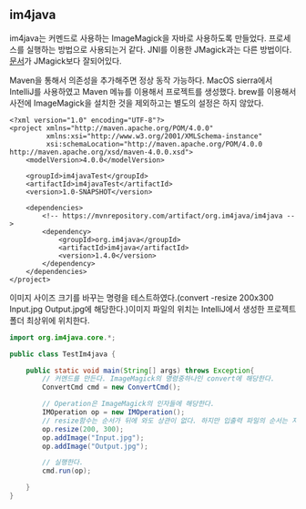 ## im4java
im4java는 커멘드로 사용하는 ImageMagick을 자바로 사용하도록 만들었다. 프로세스를 실행하는 방법으로 사용되는거 같다. JNI를 이용한 JMagick과는 다른 방법이다. [문서](http://im4java.sourceforge.net/index.html)가 JMagick보다 잘되어있다.
  
Maven을 통해서 의존성을 추가해주면 정상 동작 가능하다. MacOS sierra에서 IntelliJ를 사용하였고 Maven 메뉴를 이용해서 프로젝트를 생성했다. brew를 이용해서 사전에 ImageMagick을 설치한 것을 제외하고는 별도의 설정은 하지 않았다.
```
<?xml version="1.0" encoding="UTF-8"?>
<project xmlns="http://maven.apache.org/POM/4.0.0"
         xmlns:xsi="http://www.w3.org/2001/XMLSchema-instance"
         xsi:schemaLocation="http://maven.apache.org/POM/4.0.0 http://maven.apache.org/xsd/maven-4.0.0.xsd">
    <modelVersion>4.0.0</modelVersion>

    <groupId>im4javaTest</groupId>
    <artifactId>im4javaTest</artifactId>
    <version>1.0-SNAPSHOT</version>

    <dependencies>
        <!-- https://mvnrepository.com/artifact/org.im4java/im4java -->
        <dependency>
            <groupId>org.im4java</groupId>
            <artifactId>im4java</artifactId>
            <version>1.4.0</version>
        </dependency>
    </dependencies>
</project>
```

이미지 사이즈 크기를 바꾸는 명령을 테스트하였다.(convert -resize 200x300 Input.jpg Output.jpg에 해당한다.)이미지 파일의 위치는 IntelliJ에서 생성한 프로젝트 폴더 최상위에 위치한다. 
```java
import org.im4java.core.*;

public class TestIm4java {

    public static void main(String[] args) throws Exception{
        // 커멘드를 만든다. ImageMagick의 명령중하나인 convert에 해당한다.
        ConvertCmd cmd = new ConvertCmd();

        // Operation은 ImageMagick의 인자들에 해당한다.
        IMOperation op = new IMOperation();
        // resize함수는 순서가 뒤에 와도 상관이 없다. 하지만 입출력 파일의 순서는 지켜야한다.
        op.resize(200, 300);
        op.addImage("Input.jpg");
        op.addImage("Output.jpg");

        // 실행한다.
        cmd.run(op);

    }
}
```